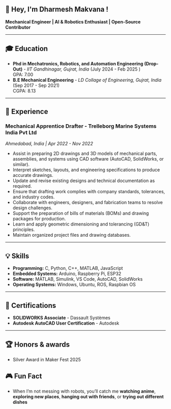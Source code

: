 ##  👋 Hey, I'm Dharmesh Makvana !
**Mechanical Engineer | AI & Robotics Enthusiast | Open-Source Contributor**  

---

## 🎓 Education
- **Phd in Mechatronics, Robotics, and Automation Engineering (Drop-Out)** - *IIT Gandhinagar, Gujrat, India* (July 2024 - Feb 2025 )  
  GPA: 7.00 
- **B.E Mechanical Engineering** - *LD Collage of Engineering, Gujrat, India* (Sep 2017 - Sep 2021)  
  CGPA: 8.13
  
---

## 💼 Experience

### **Mechanical Apprentice Drafter** - Trelleborg Marine Systems India Pvt Ltd
*Ahmedabad, India | Apr 2022 - Nov 2022*

- Assist in preparing 2D drawings and 3D models of mechanical parts, assemblies, and systems using CAD software (AutoCAD, SolidWorks, or similar).
- Interpret sketches, layouts, and engineering specifications to produce accurate drawings.
- Update and revise existing designs and technical documentation as required.
- Ensure that drafting work complies with company standards, tolerances, and industry codes.
- Collaborate with engineers, designers, and fabrication teams to resolve design challenges.
- Support the preparation of bills of materials (BOMs) and drawing packages for production.
- Learn and apply geometric dimensioning and tolerancing (GD&T) principles.
- Maintain organized project files and drawing databases.
  
---

## 💡 Skills
- **Programming:** C, Python, C++, MATLAB, JavaScript   
- **Embedded Systems:** Arduino, Raspberry Pi, ESP32    
- **Software:** MATLAB, Simulink, VS Code, AutoCAD, SolidWorks       
- **Operating Systems:** Windows, Ubuntu, ROS, Raspbian OS    

---

## 📜 Certifications
- **SOLIDWORKS Associate** - Dassault Systèmes  
- **Autodesk AutoCAD User Certification** - Autodesk  

---

## 🏆 Honors & awards
- Silver Award in Maker Fest 2025

## 🎮 Fun Fact
- When I’m not messing with robots, you’ll catch me **watching anime**, **exploring new places**, **hanging out with friends**, or **trying out different dishes**

